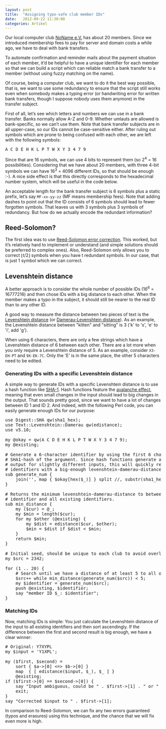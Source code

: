 ```yaml
---
layout: post
title:  "Assigning typo-safe club member IDs"
date:   2012-09-22 11:30:00
categories: Artikel
---
```



<p>
Our local computer club <a href="https://www.noname-ev.de/">NoName e.V.</a> has
about 20 members. Since we introduced membership fees to pay for server and
domain costs a while ago, we have to deal with bank transfers.
</p>

<p>
To automate confirmation and reminder mails about the payment situation of each
member, it’d be helpful to have a unique identifier for each member so that we
can build a script which can reliable match a bank transfer to a member
(without using fuzzy matching on the name).
</p>

<p>
Of course, being a computer club, we want to do it the best way possible, that
is, we want to use some redundancy to ensure that the script still works even
when somebody makes a typing error (or handwriting error for written bank
transfers, though I suppose nobody uses them anymore) in the transfer subject.
</p>

<p>
First of all, let’s see which letters and numbers we can use in a bank
transfer. Banks normally allow A-Z and 0-9. Whether umlauts are allowed is
bank-specific, so we can’t use them. Note that bank transfer subjects are in
all upper-case, so our IDs cannot be case-sensitive either. After ruling out
symbols which are prone to being confused with each other, we are left with the
following symbols:
</p>

<pre>
A C D E H K L P T W X Y 3 4 7 9
</pre>

<p>
Since that are 16 symbols, we can use 4 bits to represent them (so
2<sup>4</sup> = 16 possibilities). Considering that we have about 20 members,
with three 4-bit symbols we can have 16<sup>3</sup> = 4096 different IDs, so
that should be enough :-). A nice side effect is that this directly
corresponds to the hexadecimal number system, which will be useful in the code
below.
</p>

<p>
An acceptable length for the bank transfer subject is 6 symbols plus a static
prefix, let’s say <code>MF-xx-yy-zz</code> (MF means membership fees). Note
that adding dashes to point out that the ID consists of 6 symbols should lead
to fewer forgotten symbols. That leaves us with 3 symbols plus 3 symbols of
redundancy. But how do we actually encode the redundant information?
</p>

<h2>Reed-Solomon?</h2>

<p>
The first idea was to use <a
href="http://en.wikipedia.org/wiki/Reed%E2%80%93Solomon_error_correction">Reed-Solomon
error correction</a>. This worked, but it’s relatively hard to implement or
understand (and simple solutions should be preferred to complex ones). Also,
Reed-Solomon only allows you to correct ⌊t/2⌋ symbols when you have t redundant
symbols. In our case, that is just 1 symbol which we can correct.
</p>

<h2>Levenshtein distance</h2>

<p>
A better approach is to consider the whole number of possible IDs
(16<sup>6</sup> = 16777216) and then chose IDs with a big distance to each
other. When the member makes a typo in the subject, it should still be nearer
to the real ID than to any other ID.
</p>

<p>
A good way to measure the distance between two pieces of text is the <a
href="http://en.wikipedia.org/wiki/Levenshtein_distance">Levenshtein
distance</a> (or <a
href="http://en.wikipedia.org/wiki/Damerau%E2%80%93Levenshtein_distance">Damerau-Levenshtein
distance</a>). As an example, the Levenshtein distance between "kitten" and
"sitting" is 3 ('k' to 's', 'e' to 'i', add 'g').
</p>

<p>
When using 6 characters, there are only a few strings which have a Levenshtein
distance of 6 between each other. There are a lot more when you only require a
Levenshtein distance of 5. As an example, consider <code>X3-EH-PT</code> and
<code>9X-EK-7C</code>. Only the 'E' is in the same place, the other 5
characters need to be edited.
</p>

<h3>Generating IDs with a specific Levenshtein distance</h3>

<p>
A simple way to generate IDs with a specific Levenshtein distance is to use a
hash function like <a href="http://en.wikipedia.org/wiki/SHA-1">SHA-1</a>.
Hash functions feature the <a
href="http://en.wikipedia.org/wiki/Avalanche_effect">avalanche effect</a>,
meaning that even small changes in the input should lead to big changes in the
output. That sounds pretty good, since we want to have a lot of changes between
ID 1 and ID 2. And indeed, with the following Perl code, you can easily
generate enough IDs for our purpose:
</p>

<pre>
use Digest::SHA qw(sha1_hex);
use Text::Levenshtein::Damerau qw(edistance);
use v5.10;

my @okay = qw(A C D E H K L P T W X Y 3 4 7 9);
my @existing;

# Generate a 6-character identifier by using the first 6 characters of the
# SHA1-hash of the argument. Since hash functions generate a very different
# output for slightly different inputs, this will quickly result in
# identifiers with a big-enough levenshtein-damerau-distance.
sub generate_num {
    join('', map { $okay[hex($_)] } split //, substr(sha1_hex($_[0]), 0, 6));
}

# Returns the minimum levenshtein-damerau-distance to between the given
# identifier and all existing identifiers.
sub min_distance {
    my ($cur) = @_;
    my $min = length($cur);
    for my $other (@existing) {
        my $dist = edistance($cur, $other);
        $min = $dist if $dist < $min;
    }
    return $min;
}

# Initial seed, should be unique to each club to avoid overlapping IDs.
my $src = 2342;

for (1 .. 20) {
    # Search until we have a distance of at least 5 to all other identifiers.
    $src++ while min_distance(generate_num($src)) < 5;
    my $identifier = generate_num($src);
    push @existing, $identifier;
    say "member ID $_: $identifier";
}
</pre>

<h3>Matching IDs</h3>

<p>
Now, matching IDs is simple: You just calculate the Levenshtein distance of the
input to all existing identifiers and then sort ascendingly. If the difference
between the first and second result is big enough, we have a clear winner:
</p>

<pre>
# Original: Y7XYPL
my $input = 'Y1XPL';

my ($first, $second) =
    sort { $a->[0] <=> $b->[0] }
    map  { [ edistance($input, $_), $_ ] }
    @existing;
if ($first->[0] == $second->[0]) {
    say "Input ambiguous, could be " . $first->[1] . " or " . $second->[1];
    exit;
}
say "Corrected $input to " . $first->[1];
</pre>

<p>
In comparison to Reed-Solomon, we can fix any two errors guaranteed (typos and
erasures) using this technique, and the chance that we will fix even more is
high.
</p>
